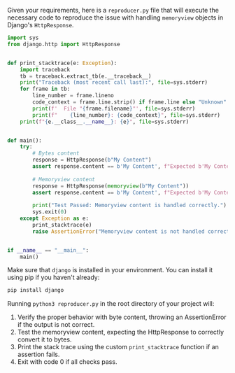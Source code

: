 Given your requirements, here is a `reproducer.py` file that will execute the necessary code to reproduce the issue with handling `memoryview` objects in Django's `HttpResponse`. 

```python
import sys
from django.http import HttpResponse


def print_stacktrace(e: Exception):
    import traceback
    tb = traceback.extract_tb(e.__traceback__)
    print("Traceback (most recent call last):", file=sys.stderr)
    for frame in tb:
        line_number = frame.lineno
        code_context = frame.line.strip() if frame.line else "Unknown"
        print(f'  File "{frame.filename}"', file=sys.stderr)
        print(f"    {line_number}: {code_context}", file=sys.stderr)
    print(f"{e.__class__.__name__}: {e}", file=sys.stderr)


def main():
    try:
        # Bytes content
        response = HttpResponse(b"My Content")
        assert response.content == b'My Content', f"Expected b'My Content' but got {response.content}"
        
        # Memoryview content
        response = HttpResponse(memoryview(b"My Content"))
        assert response.content == b'My Content', f"Expected b'My Content' but got {response.content}"
        
        print("Test Passed: Memoryview content is handled correctly.")
        sys.exit(0)
    except Exception as e:
        print_stacktrace(e)
        raise AssertionError("Memoryview content is not handled correctly in HttpResponse.") from e


if __name__ == "__main__":
    main()
```

Make sure that `django` is installed in your environment. You can install it using pip if you haven't already:

```sh
pip install django
```

Running `python3 reproducer.py` in the root directory of your project will:

1. Verify the proper behavior with byte content, throwing an AssertionError if the output is not correct.
2. Test the memoryview content, expecting the HttpResponse to correctly convert it to bytes.
3. Print the stack trace using the custom `print_stacktrace` function if an assertion fails.
4. Exit with code 0 if all checks pass.